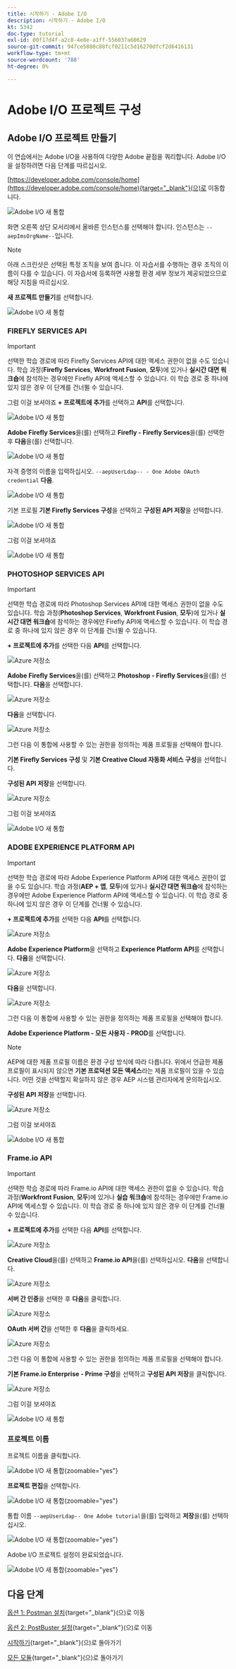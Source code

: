 ```yaml
---
title: 시작하기 - Adobe I/O
description: 시작하기 - Adobe I/O
kt: 5342
doc-type: tutorial
exl-id: 00f17d4f-a2c8-4e8e-a1ff-556037a60629
source-git-commit: 947ce5880c88fcf0211c5d16270dfcf2d6416131
workflow-type: tm+mt
source-wordcount: '788'
ht-degree: 0%

---
```


# Adobe I/O 프로젝트 구성

## Adobe I/O 프로젝트 만들기

이 연습에서는 Adobe I/O을 사용하여 다양한 Adobe 끝점을 쿼리합니다. Adobe I/O을 설정하려면 다음 단계를 따르십시오.

[https://developer.adobe.com/console/home](https://developer.adobe.com/console/home){target="_blank"}(으)로 이동합니다.

![Adobe I/O 새 통합](./images/iohome.png)

화면 오른쪽 상단 모서리에서 올바른 인스턴스를 선택해야 합니다. 인스턴스는 `--aepImsOrgName--`입니다.

>[!NOTE]
>
> 아래 스크린샷은 선택된 특정 조직을 보여 줍니다. 이 자습서를 수행하는 경우 조직의 이름이 다를 수 있습니다. 이 자습서에 등록하면 사용할 환경 세부 정보가 제공되었으므로 해당 지침을 따르십시오.

**새 프로젝트 만들기**&#x200B;를 선택합니다.

![Adobe I/O 새 통합](./images/iocomp.png)

### FIREFLY SERVICES API

>[!IMPORTANT]
>
>선택한 학습 경로에 따라 Firefly Services API에 대한 액세스 권한이 없을 수도 있습니다. 학습 과정(**Firefly Services**, **Workfront Fusion**, **모두**)에 있거나 **실시간 대면 워크숍**&#x200B;에 참석하는 경우에만 Firefly API에 액세스할 수 있습니다. 이 학습 경로 중 하나에 있지 않은 경우 이 단계를 건너뛸 수 있습니다.

그럼 이걸 보셔야죠 **+ 프로젝트에 추가**&#x200B;를 선택하고 **API**&#x200B;를 선택합니다.

![Adobe I/O 새 통합](./images/adobe_io_access_api.png)

**Adobe Firefly Services**&#x200B;을(를) 선택하고 **Firefly - Firefly Services**&#x200B;을(를) 선택한 후 **다음**&#x200B;을(를) 선택합니다.

![Adobe I/O 새 통합](./images/api3.png)

자격 증명의 이름을 입력하십시오. `--aepUserLdap-- - One Adobe OAuth credential` **다음**.

![Adobe I/O 새 통합](./images/api4.png)

기본 프로필 **기본 Firefly Services 구성**&#x200B;을 선택하고 **구성된 API 저장**&#x200B;을 선택합니다.

![Adobe I/O 새 통합](./images/api9.png)

그럼 이걸 보셔야죠

![Adobe I/O 새 통합](./images/api10.png)

### PHOTOSHOP SERVICES API

>[!IMPORTANT]
>
>선택한 학습 경로에 따라 Photoshop Services API에 대한 액세스 권한이 없을 수도 있습니다. 학습 과정(**Photoshop Services**, **Workfront Fusion**, **모두**)에 있거나 **실시간 대면 워크숍**&#x200B;에 참석하는 경우에만 Firefly API에 액세스할 수 있습니다. 이 학습 경로 중 하나에 있지 않은 경우 이 단계를 건너뛸 수 있습니다.
>
**+ 프로젝트에 추가**&#x200B;를 선택한 다음 **API**&#x200B;를 선택합니다.

![Azure 저장소](./images/ps2.png)

**Adobe Firefly Services**&#x200B;을(를) 선택하고 **Photoshop - Firefly Services**&#x200B;을(를) 선택합니다. **다음**&#x200B;을 선택합니다.

![Azure 저장소](./images/ps3.png)

**다음**&#x200B;을 선택합니다.

![Azure 저장소](./images/ps4.png)

그런 다음 이 통합에 사용할 수 있는 권한을 정의하는 제품 프로필을 선택해야 합니다.

**기본 Firefly Services 구성** 및 **기본 Creative Cloud 자동화 서비스 구성**&#x200B;을 선택합니다.

**구성된 API 저장**&#x200B;을 선택합니다.

![Azure 저장소](./images/ps5.png)

그럼 이걸 보셔야죠

![Adobe I/O 새 통합](./images/ps7.png)

### ADOBE EXPERIENCE PLATFORM API

>[!IMPORTANT]
>
>선택한 학습 경로에 따라 Adobe Experience Platform API에 대한 액세스 권한이 없을 수도 있습니다. 학습 과정(**AEP + 앱**, **모두**)에 있거나 **실시간 대면 워크숍**&#x200B;에 참석하는 경우에만 Adobe Experience Platform API에 액세스할 수 있습니다. 이 학습 경로 중 하나에 있지 않은 경우 이 단계를 건너뛸 수 있습니다.

**+ 프로젝트에 추가**&#x200B;를 선택한 다음 **API**&#x200B;를 선택합니다.

![Azure 저장소](./images/aep1.png)

**Adobe Experience Platform**&#x200B;을 선택하고 **Experience Platform API**&#x200B;를 선택합니다. **다음**&#x200B;을 선택합니다.

![Azure 저장소](./images/aep2.png)

**다음**&#x200B;을 선택합니다.

![Azure 저장소](./images/aep3.png)

그런 다음 이 통합에 사용할 수 있는 권한을 정의하는 제품 프로필을 선택해야 합니다.

**Adobe Experience Platform - 모든 사용자 - PROD**&#x200B;를 선택합니다.

>[!NOTE]
>
>AEP에 대한 제품 프로필 이름은 환경 구성 방식에 따라 다릅니다. 위에서 언급한 제품 프로필이 표시되지 않으면 **기본 프로덕션 모든 액세스**&#x200B;라는 제품 프로필이 있을 수 있습니다. 어떤 것을 선택할지 확실하지 않은 경우 AEP 시스템 관리자에게 문의하십시오.

**구성된 API 저장**&#x200B;을 선택합니다.

![Azure 저장소](./images/aep4.png)

그럼 이걸 보셔야죠

![Adobe I/O 새 통합](./images/aep5.png)

### Frame.io API

>[!IMPORTANT]
>
>선택한 학습 경로에 따라 Frame.io API에 대한 액세스 권한이 없을 수 있습니다. 학습 과정(**Workfront Fusion**, **모두**)에 있거나 **실습 워크숍**&#x200B;에 참석하는 경우에만 Frame.io API에 액세스할 수 있습니다. 이 학습 경로 중 하나에 있지 않은 경우 이 단계를 건너뛸 수 있습니다.

**+ 프로젝트에 추가**&#x200B;를 선택한 다음 **API**&#x200B;를 선택합니다.

![Azure 저장소](./images/fiops2.png)

**Creative Cloud**&#x200B;을(를) 선택하고 **Frame.io API**&#x200B;을(를) 선택하십시오. **다음**&#x200B;을 선택합니다.

![Azure 저장소](./images/fiops3.png)

**서버 간 인증**&#x200B;을 선택한 후 **다음**&#x200B;을 클릭합니다.

![Azure 저장소](./images/fiops4.png)

**OAuth 서버 간**&#x200B;을 선택한 후 **다음**&#x200B;을 클릭하세요.

![Azure 저장소](./images/fiops5.png)

그런 다음 이 통합에 사용할 수 있는 권한을 정의하는 제품 프로필을 선택해야 합니다.

**기본 Frame.io Enterprise - Prime 구성**&#x200B;을 선택하고 **구성된 API 저장**&#x200B;을 클릭합니다.

![Azure 저장소](./images/fiops6.png)

그럼 이걸 보셔야죠

![Adobe I/O 새 통합](./images/fiops7.png)

### 프로젝트 이름

프로젝트 이름을 클릭합니다.

![Adobe I/O 새 통합](./images/api13.png){zoomable="yes"}

**프로젝트 편집**&#x200B;을 선택합니다.

![Adobe I/O 새 통합](./images/api14.png){zoomable="yes"}

통합 이름 `--aepUserLdap-- One Adobe tutorial`을(를) 입력하고 **저장**&#x200B;을(를) 선택하십시오.

![Adobe I/O 새 통합](./images/api15.png){zoomable="yes"}

Adobe I/O 프로젝트 설정이 완료되었습니다.

![Adobe I/O 새 통합](./images/api16.png){zoomable="yes"}

## 다음 단계

[옵션 1: Postman 설치](./ex7.md){target="_blank"}(으)로 이동

[옵션 2: PostBuster 설정](./ex8.md){target="_blank"}(으)로 이동

[시작하기](./getting-started.md){target="_blank"}(으)로 돌아가기

[모든 모듈](./../../../overview.md){target="_blank"}(으)로 돌아가기
